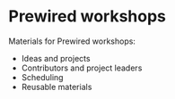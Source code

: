 # Prewired workshops

Materials for Prewired workshops:

* Ideas and projects
* Contributors and project leaders
* Scheduling
* Reusable materials
